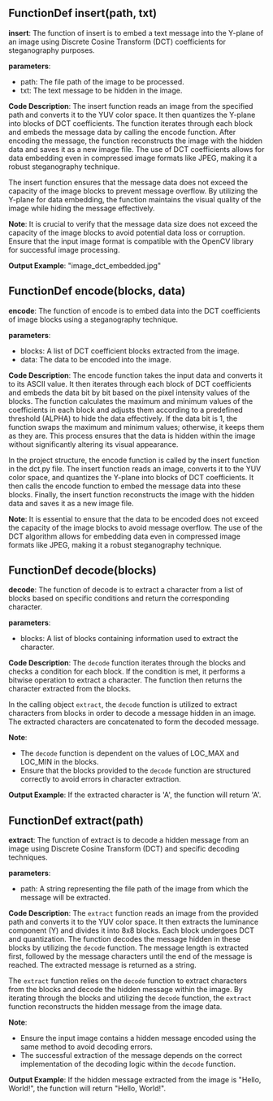 ## FunctionDef insert(path, txt)
**insert**: The function of insert is to embed a text message into the Y-plane of an image using Discrete Cosine Transform (DCT) coefficients for steganography purposes.

**parameters**:
- path: The file path of the image to be processed.
- txt: The text message to be hidden in the image.

**Code Description**:
The insert function reads an image from the specified path and converts it to the YUV color space. It then quantizes the Y-plane into blocks of DCT coefficients. The function iterates through each block and embeds the message data by calling the encode function. After encoding the message, the function reconstructs the image with the hidden data and saves it as a new image file. The use of DCT coefficients allows for data embedding even in compressed image formats like JPEG, making it a robust steganography technique.

The insert function ensures that the message data does not exceed the capacity of the image blocks to prevent message overflow. By utilizing the Y-plane for data embedding, the function maintains the visual quality of the image while hiding the message effectively.

**Note**:
It is crucial to verify that the message data size does not exceed the capacity of the image blocks to avoid potential data loss or corruption.
Ensure that the input image format is compatible with the OpenCV library for successful image processing.

**Output Example**: "image_dct_embedded.jpg"
## FunctionDef encode(blocks, data)
**encode**: The function of encode is to embed data into the DCT coefficients of image blocks using a steganography technique.

**parameters**:
- blocks: A list of DCT coefficient blocks extracted from the image.
- data: The data to be encoded into the image.

**Code Description**:
The encode function takes the input data and converts it to its ASCII value. It then iterates through each block of DCT coefficients and embeds the data bit by bit based on the pixel intensity values of the blocks. The function calculates the maximum and minimum values of the coefficients in each block and adjusts them according to a predefined threshold (ALPHA) to hide the data effectively. If the data bit is 1, the function swaps the maximum and minimum values; otherwise, it keeps them as they are. This process ensures that the data is hidden within the image without significantly altering its visual appearance.

In the project structure, the encode function is called by the insert function in the dct.py file. The insert function reads an image, converts it to the YUV color space, and quantizes the Y-plane into blocks of DCT coefficients. It then calls the encode function to embed the message data into these blocks. Finally, the insert function reconstructs the image with the hidden data and saves it as a new image file.

**Note**:
It is essential to ensure that the data to be encoded does not exceed the capacity of the image blocks to avoid message overflow. The use of the DCT algorithm allows for embedding data even in compressed image formats like JPEG, making it a robust steganography technique.
## FunctionDef decode(blocks)
**decode**: The function of decode is to extract a character from a list of blocks based on specific conditions and return the corresponding character.

**parameters**:
- blocks: A list of blocks containing information used to extract the character.

**Code Description**:
The `decode` function iterates through the blocks and checks a condition for each block. If the condition is met, it performs a bitwise operation to extract a character. The function then returns the character extracted from the blocks.

In the calling object `extract`, the `decode` function is utilized to extract characters from blocks in order to decode a message hidden in an image. The extracted characters are concatenated to form the decoded message.

**Note**: 
- The `decode` function is dependent on the values of LOC_MAX and LOC_MIN in the blocks.
- Ensure that the blocks provided to the `decode` function are structured correctly to avoid errors in character extraction.

**Output Example**:
If the extracted character is 'A', the function will return 'A'.
## FunctionDef extract(path)
**extract**: The function of extract is to decode a hidden message from an image using Discrete Cosine Transform (DCT) and specific decoding techniques.

**parameters**:
- path: A string representing the file path of the image from which the message will be extracted.

**Code Description**:
The `extract` function reads an image from the provided path and converts it to the YUV color space. It then extracts the luminance component (Y) and divides it into 8x8 blocks. Each block undergoes DCT and quantization. The function decodes the message hidden in these blocks by utilizing the `decode` function. The message length is extracted first, followed by the message characters until the end of the message is reached. The extracted message is returned as a string.

The `extract` function relies on the `decode` function to extract characters from the blocks and decode the hidden message within the image. By iterating through the blocks and utilizing the `decode` function, the `extract` function reconstructs the hidden message from the image data.

**Note**:
- Ensure the input image contains a hidden message encoded using the same method to avoid decoding errors.
- The successful extraction of the message depends on the correct implementation of the decoding logic within the `decode` function.

**Output Example**:
If the hidden message extracted from the image is "Hello, World!", the function will return "Hello, World!".
